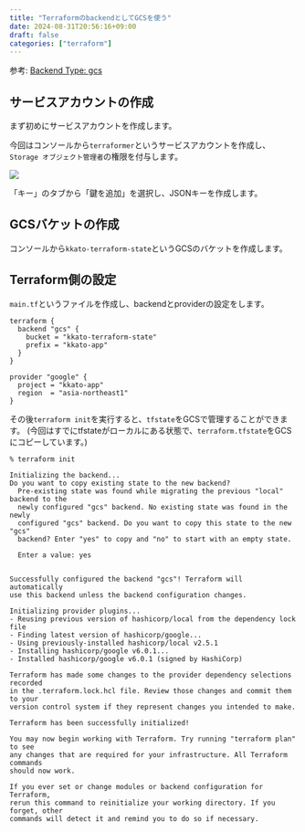 ```yaml
---
title: "TerraformのbackendとしてGCSを使う"
date: 2024-08-31T20:56:16+09:00
draft: false
categories: ["terraform"]
---
```


参考: [Backend Type: gcs](https://developer.hashicorp.com/terraform/language/settings/backends/gcs)

## サービスアカウントの作成

まず初めにサービスアカウントを作成します。

今回はコンソールから`terraformer`というサービスアカウントを作成し、`Storage オブジェクト管理者`の権限を付与します。

![](/images/terraform-gcs/storage-object-admin.png)

「キー」のタブから「鍵を追加」を選択し、JSONキーを作成します。

## GCSバケットの作成

コンソールから`kkato-terraform-state`というGCSのバケットを作成します。


## Terraform側の設定

`main.tf`というファイルを作成し、backendとproviderの設定をします。

```
terraform {
  backend "gcs" {
    bucket = "kkato-terraform-state"
    prefix = "kkato-app"
  }
}

provider "google" {
  project = "kkato-app"
  region  = "asia-northeast1"
}
```

その後`terraform init`を実行すると、`tfstate`をGCSで管理することができます。
(今回はすでにtfstateがローカルにある状態で、`terraform.tfstate`をGCSにコピーしています。)

```
% terraform init

Initializing the backend...
Do you want to copy existing state to the new backend?
  Pre-existing state was found while migrating the previous "local" backend to the
  newly configured "gcs" backend. No existing state was found in the newly
  configured "gcs" backend. Do you want to copy this state to the new "gcs"
  backend? Enter "yes" to copy and "no" to start with an empty state.

  Enter a value: yes


Successfully configured the backend "gcs"! Terraform will automatically
use this backend unless the backend configuration changes.

Initializing provider plugins...
- Reusing previous version of hashicorp/local from the dependency lock file
- Finding latest version of hashicorp/google...
- Using previously-installed hashicorp/local v2.5.1
- Installing hashicorp/google v6.0.1...
- Installed hashicorp/google v6.0.1 (signed by HashiCorp)

Terraform has made some changes to the provider dependency selections recorded
in the .terraform.lock.hcl file. Review those changes and commit them to your
version control system if they represent changes you intended to make.

Terraform has been successfully initialized!

You may now begin working with Terraform. Try running "terraform plan" to see
any changes that are required for your infrastructure. All Terraform commands
should now work.

If you ever set or change modules or backend configuration for Terraform,
rerun this command to reinitialize your working directory. If you forget, other
commands will detect it and remind you to do so if necessary.
```
